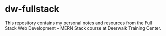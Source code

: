 # dw-fullstack

This repository contains my personal notes and resources from the Full Stack Web Development – MERN Stack course at Deerwalk Training Center.
